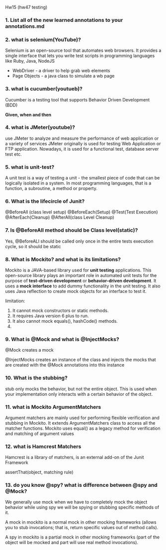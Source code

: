 Hw15 (hw47 testing)

### 1.  List all of the new learned annotations to your annotations.md
### 2.  what is selenium(YouTube)?
Selenium is an open-source tool that automates web browsers. 
It provides a single interface that lets you write test scripts in programming languages like Ruby, Java, NodeJS

* WebDriver - a driver to help grab web elements
* Page Objects - a java class to simulate a wb page

### 3.  what is cucumber(youtueb)?
Cucumber is a testing tool that supports Behavior Driven Development (BDD)

**Given, when and then**

### 4.  what is JMeter(youtube)?
use JMeter to analyze and measure the performance of web application or a variety of services
JMeter originally is used for testing Web Application or FTP application. Nowadays, it is used for a functional test, database server test etc.

### 5.  what is unit-test?
A unit test is a way of testing a unit - the smallest piece of code that can be logically isolated in a system. In most programming languages, that is a function, a subroutine, a method or property.

### 6.  What is the lifecircle of Junit?
@BeforeAll (class level setup)
@BeforeEach(Setup)
@Test(Test Execution)
@AfterEach(Cleanup)
@AfterAll(class Level Cleanup)

### 7. Is @BeforeAll method should be Class level(static)?
Yes, @BeforeALl should be called only once in the entire tests execution cycle, so it should be static

### 8.  What is Mockito? and what is its limitations?
Mockito is a JAVA-based library used for **unit testing** applications. 
This open-source library plays an important role in automated unit tests for the purpose of **test-driven development** or **behavior-driven development**. 
It uses a **mock interface** to add dummy functionality in the unit testing. It also uses Java reflection to create mock objects for an interface to test it.

limitation:
1. It cannot mock constructors or static methods.
2. It requires Java version 6 plus to run.
3. It also cannot mock equals(), hashCode() methods.
4. 
### 9.  What is @Mock and what is @InjectMocks?
@Mock creates a mock

@InjectMocks creates an instance of the class and injects the mocks that are created with the @Mock annotations into this instance

### 10. What is the stubbing?
stub only mocks the behavior, but not the entire object. This is used when your implementation only interacts with a certain behavior of the object.

### 11. what is Mockito ArgumentMatchers
Argument matchers are mainly used for performing flexible verification and stubbing in Mockito. 
It extends ArgumentMatchers class to access all the matcher functions. 
Mockito uses equal() as a legacy method for verification and matching of argument values

### 12. what is Hamcrest Matchers
Hamcrest is a library of matchers, is an external add-on of the Junit Framework

assertThat(object, matching rule)

### 13. do you know @spy? what is difference between @spy and @Mock?
We generally use mock when we have to completely mock the object behavior 
while using spy we will be spying or stubbing specific methods of it. 

A mock in mockito is a normal mock in other mocking frameworks (allows you to stub invocations; that is, return specific values out of method calls).

A spy in mockito is a partial mock in other mocking frameworks (part of the object will be mocked and part will use real method invocations).